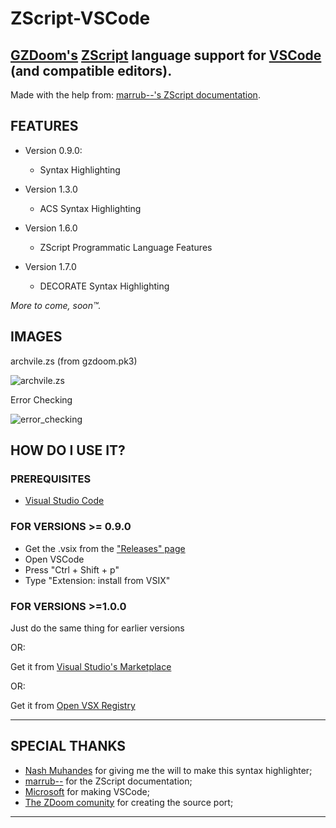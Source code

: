 # ZScript-VSCode

## [GZDoom's](https://zdoom.org/index) [ZScript](https://zdoom.org/wiki/ZScript) language support for [VSCode](https://code.visualstudio.com/) (and compatible editors).

Made with the help from: [marrub--'s ZScript documentation](https://github.com/marrub--/zdoom-doc).

## FEATURES

-   Version 0.9.0:

    -   Syntax Highlighting

-   Version 1.3.0

    -   ACS Syntax Highlighting

-   Version 1.6.0

    -   ZScript Programmatic Language Features

-   Version 1.7.0

    -   DECORATE Syntax Highlighting

_More to come, soon™._

## IMAGES

archvile.zs (from gzdoom.pk3)

![archvile.zs](https://raw.githubusercontent.com/KaptainMicila/ZScript-VSCode/master/icons/CodeScreenshot.png)

Error Checking

![error_checking](https://raw.githubusercontent.com/KaptainMicila/ZScript-VSCode/master/icons/ErrorChecking.png)

## HOW DO I USE IT?

### PREREQUISITES

-   [Visual Studio Code](https://code.visualstudio.com/Download)

### FOR VERSIONS >= 0.9.0

-   Get the .vsix from the ["Releases" page](https://github.com/KaptainMicila/ZScript-VSCode/releases)
-   Open VSCode
-   Press "Ctrl + Shift + p"
-   Type "Extension: install from VSIX"

### FOR VERSIONS >=1.0.0

Just do the same thing for earlier versions

OR:

Get it from [Visual Studio's Marketplace](https://marketplace.visualstudio.com/items?itemName=kaptainmicila.gzdoom-zscript)

OR:

Get it from [Open VSX Registry](https://open-vsx.org/extension/kaptainmicila/gzdoom-zscript)

---

## SPECIAL THANKS

-   [Nash Muhandes](https://github.com/nashmuhandes) for giving me the will to make this syntax highlighter;
-   [marrub--](https://github.com/marrub--) for the ZScript documentation;
-   [Microsoft](www.microsoft.com) for making VSCode;
-   [The ZDoom comunity](https://zdoom.org/index) for creating the source port;

---
